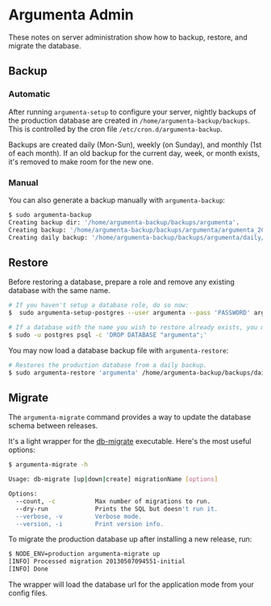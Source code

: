 
# Argumenta Admin

These notes on server administration show how to backup, restore, and migrate the database.

## Backup

### Automatic

After running `argumenta-setup` to configure your server, nightly backups of the
production database are created in `/home/argumenta-backup/backups`.
This is controlled by the cron file `/etc/cron.d/argumenta-backup`.

Backups are created daily (Mon-Sun), weekly (on Sunday), and monthly (1st of each
month). If an old backup for the current day, week, or month exists, it's
removed to make room for the new one.

### Manual

You can also generate a backup manually with `argumenta-backup`:
```bash
$ sudo argumenta-backup
Creating backup dir: '/home/argumenta-backup/backups/argumenta'.
Creating backup: '/home/argumenta-backup/backups/argumenta/argumenta_2013.05.16.sql'.
Creating daily backup: '/home/argumenta-backup/backups/argumenta/daily/argumenta_2013.05.16.sql.Thu'.
```

## Restore

Before restoring a database, prepare a role and remove any existing database with the same name.

```bash
# If you haven't setup a database role, do so now:
$  sudo argumenta-setup-postgres --user argumenta --pass 'PASSWORD' argumenta

# If a database with the name you wish to restore already exists, you must drop it first:
$ sudo -u postgres psql -c 'DROP DATABASE "argumenta";'
```

You may now load a database backup file with `argumenta-restore`:
```bash
# Restores the production database from a daily backup.
$ sudo argumenta-restore 'argumenta' /home/argumenta-backup/backups/daily/argumenta_2013.05.03.sql.Fri
```

## Migrate

The `argumenta-migrate` command provides a way to update the database schema between releases.

It's a light wrapper for the [db-migrate][Db-Migrate] executable.
Here's the most useful options:

```bash
$ argumenta-migrate -h

Usage: db-migrate [up|down|create] migrationName [options]

Options:
  --count, -c           Max number of migrations to run.
  --dry-run             Prints the SQL but doesn't run it.
  --verbose, -v         Verbose mode.
  --version, -i         Print version info.
```

To migrate the production database up after installing a new release, run:

```bash
$ NODE_ENV=production argumenta-migrate up
[INFO] Processed migration 20130507094551-initial
[INFO] Done
```
The wrapper will load the database url for the application mode from your config files.

[Db-Migrate]: https://github.com/nearinfinity/node-db-migrate
